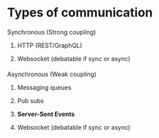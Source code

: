# Types of communication

#### 

[](#b85e3049b2c340f6b518ce08f6adafdd "Synchronous (Strong coupling)")Synchronous (Strong coupling)

1.  HTTP (REST/GraphQL)

2.  Websocket (debatable if sync or async)

#### 

[](#e85a86f6a82144a981fb873b6a8acafa "Asynchronous (Weak coupling)")Asynchronous (Weak coupling)

1.  Messaging queues

2.  Pub subs

3.  **Server-Sent Events**

4.  Websocket (debatable if sync or async)